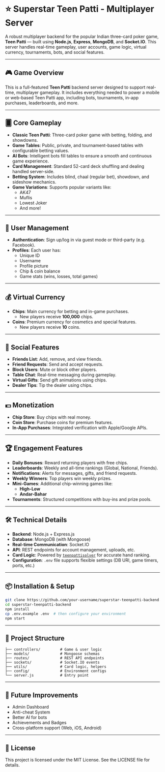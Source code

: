 # ⭐ Superstar Teen Patti - Multiplayer Server

A robust multiplayer backend for the popular Indian three-card poker game, **Teen Patti** — built using **Node.js**, **Express**, **MongoDB**, and **Socket.IO**. This server handles real-time gameplay, user accounts, game logic, virtual currency, tournaments, bots, and social features.

---

## 🎮 Game Overview

This is a full-featured **Teen Patti** backend server designed to support real-time, multiplayer gameplay. It includes everything needed to power a mobile or web-based Teen Patti app, including bots, tournaments, in-app purchases, leaderboards, and more.

---

## 🂠 Core Gameplay

- **Classic Teen Patti**: Three-card poker game with betting, folding, and showdowns.
- **Game Tables**: Public, private, and tournament-based tables with configurable betting values.
- **AI Bots**: Intelligent bots fill tables to ensure a smooth and continuous game experience.
- **Card Management**: Standard 52-card deck shuffling and dealing handled server-side.
- **Betting System**: Includes blind, chaal (regular bet), showdown, and sideshow mechanics.
- **Game Variations**: Supports popular variants like:
  - AK47
  - Muflis
  - Lowest Joker
  - And more!

---

## 👤 User Management

- **Authentication**: Sign up/log in via guest mode or third-party (e.g. Facebook).
- **Profiles**: Each user has:
  - Unique ID
  - Username
  - Profile picture
  - Chip & coin balance
  - Game stats (wins, losses, total games)

---

## 💰 Virtual Currency

- **Chips**: Main currency for betting and in-game purchases.
  - New players receive **100,000** chips.
- **Coins**: Premium currency for cosmetics and special features.
  - New players receive **10** coins.

---

## 🤝 Social Features

- **Friends List**: Add, remove, and view friends.
- **Friend Requests**: Send and accept requests.
- **Block Users**: Mute or block other players.
- **Table Chat**: Real-time messaging during gameplay.
- **Virtual Gifts**: Send gift animations using chips.
- **Dealer Tips**: Tip the dealer using chips.

---

## 💵 Monetization

- **Chip Store**: Buy chips with real money.
- **Coin Store**: Purchase coins for premium features.
- **In-App Purchases**: Integrated verification with Apple/Google APIs.

---

## 🏆 Engagement Features

- **Daily Bonuses**: Reward returning players with free chips.
- **Leaderboards**: Weekly and all-time rankings (Global, National, Friends).
- **Notifications**: Alerts for messages, gifts, and friend requests.
- **Weekly Winners**: Top players win weekly prizes.
- **Mini-Games**: Additional chip-winning games like:
  - **High-Low**
  - **Andar-Bahar**
- **Tournaments**: Structured competitions with buy-ins and prize pools.

---

## 🛠 Technical Details

- **Backend**: Node.js + Express.js
- **Database**: MongoDB (with Mongoose)
- **Real-time Communication**: Socket.IO
- **API**: REST endpoints for account management, uploads, etc.
- **Card Logic**: Powered by [`teenpattisolver`](https://www.npmjs.com/package/teenpattisolver) for accurate hand ranking.
- **Configuration**: `.env` file supports flexible settings (DB URI, game timers, ports, etc.)

---

## 📦 Installation & Setup

```bash
git clone https://github.com/your-username/superstar-teenpatti-backend.git
cd superstar-teenpatti-backend
npm install
cp .env.example .env  # then configure your environment
npm start
``` 

---

## 📁 Project Structure

```
├── controllers/         # Game & user logic
├── models/              # Mongoose schemas
├── routes/              # REST API endpoints
├── sockets/             # Socket.IO events
├── utils/               # Card logic, helpers
├── config/              # Environment configs
└── server.js            # Entry point
```

---

## 🚧 Future Improvements

- Admin Dashboard
- Anti-cheat System
- Better AI for bots
- Achievements and Badges
- Cross-platform support (Web, iOS, Android)

---

## 📜 License

This project is licensed under the MIT License. See the LICENSE file for details. 